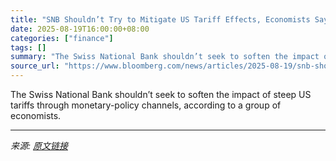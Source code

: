 ```yaml
---
title: "SNB Shouldn’t Try to Mitigate US Tariff Effects, Economists Say"
date: 2025-08-19T16:00:00+08:00
categories: ["finance"]
tags: []
summary: "The Swiss National Bank shouldn’t seek to soften the impact of steep US tariffs through monetary-policy channels, according to a group of economists."
source_url: "https://www.bloomberg.com/news/articles/2025-08-19/snb-shouldn-t-try-to-mitigate-us-tariff-effects-economists-say"
---
```


The Swiss National Bank shouldn’t seek to soften the impact of steep US tariffs through monetary-policy channels, according to a group of economists.

---

*来源: [原文链接](https://www.bloomberg.com/news/articles/2025-08-19/snb-shouldn-t-try-to-mitigate-us-tariff-effects-economists-say)*
